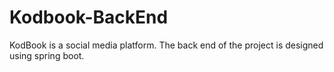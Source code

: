 # Kodbook-BackEnd
KodBook is a social media platform. The back end of the project is designed using spring boot.
